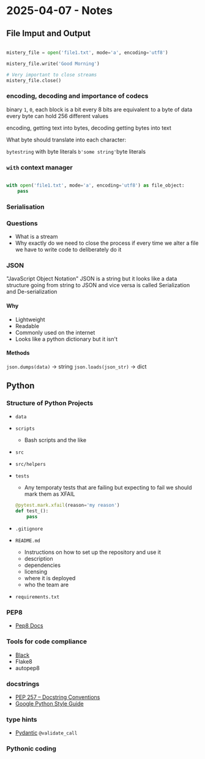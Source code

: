# 2025-04-07 - Notes
## File Imput and Output
```python

mistery_file = open('file1.txt', mode='a', encoding='utf8')

mistery_file.write('Good Morning')

# Very important to close streams
mistery_file.close()

```

### encoding, decoding and importance of codecs
binary `1`, `0`, each block is a bit
every 8 bits are equivalent to a byte of data
every byte can hold 256 different values

encoding, getting text into bytes, decoding getting bytes into text

What byte should translate into each character:


`bytestring` with byte literals
`b'some string'`byte literals

### `with` context manager
```python

with open('file1.txt', mode='a', encoding='utf8') as file_object:
    pass

```





### Serialisation



### Questions
- What is a stream
- Why exactly do we need to close the process if every time we alter a file we have to write code to deliberately do it

### JSON
"JavaScript Object Notation"
JSON is a string but it looks like a data structure
going from string to JSON and vice versa is called Serialization and De-serialization

#### Why
- Lightweight
- Readable
- Commonly used on the internet
- Looks like a python dictionary but it isn't

#### Methods
`json.dumps(data)` -> string
`json.loads(json_str)` -> dict

## Python
### Structure of Python Projects
- `data`
- `scripts`
    - Bash scripts and the like
- `src`
- `src/helpers`
- `tests`
    - Any temporaty tests that are failing but expecting to fail we should mark them as XFAIL
    ```python
    @pytest.mark.xfail(reason='my reason')
    def test_():
        pass
    
    
    ```
    
- `.gitignore`
- `README.md`
    - Instructions on how to set up the repository and use it
    - description
    - dependencies
    - licensing
    - where it is deployed
    - who the team are
- `requirements.txt`

### PEP8
- [Pep8 Docs](https://peps.python.org/pep-0008/)
### Tools for code compliance
- [Black](https://black.readthedocs.io/en/stable/index.html#)
- Flake8
- autopep8
### docstrings
- [PEP 257 – Docstring Conventions](https://peps.python.org/pep-0257/)
- [Google Python Style Guide](https://google.github.io/styleguide/pyguide.html)
### type hints
- [Pydantic](https://docs.pydantic.dev/latest/)
    `@validate_call`
### Pythonic coding
